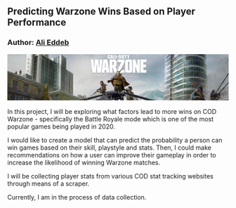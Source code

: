 ## Predicting Warzone Wins Based on Player Performance

### Author: <a href = 'https://github.com/aeddeb'> Ali Eddeb </a> 

![COD Banner](images/cod_banner.jpg)

In this project, I will be exploring what factors lead to more wins on COD Warzone - specifically the Battle Royale mode which is one of the most popular games being played in 2020.

I would like to create a model that can predict the probability a person can win games based on their skill, playstyle and stats. Then, I could make recommendations on how a user can improve their gameplay in order to increase the likelihood of winning Warzone matches.

I will be collecting player stats from various COD stat tracking websites through means of a scraper.

Currently, I am in the process of data collection.
